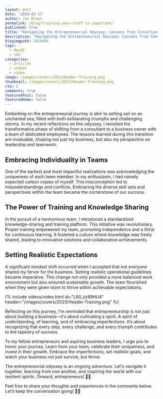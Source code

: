 ```yaml
---
layout: post
date: '2024-03-17'
author: Jon Brown
permalink: /blog/training-your-staff-is-important/
published: true
title: "Navigating the Entrepreneurial Odyssey: Lessons from Consultant to Business Owner"
description: "Navigating the Entrepreneurial Odyssey: Lessons from Consultant to Business Owner"
blogimgpath: 2020604
tags:
  - MacOS
  - iOS
categories:
  - articles
  - videos
  - video
image: /images/covers/2023/Header-Training.png
thumbnail: /images/covers/2023/Header-Training.png
cta: 2
comments: true
featuredPost: false
featuredHome: false
---
```

Embarking on the entrepreneurial journey is akin to setting sail on an uncharted sea, filled with both exhilarating triumphs and challenging storms. In my recent reflections on this odyssey, I revisited the transformative phase of shifting from a consultant to a business owner with a team of dedicated employees. The lessons learned during this transition are invaluable, shaping not just my business, but also my perspective on leadership and teamwork.

## Embracing Individuality in Teams

One of the earliest and most impactful realizations was acknowledging the uniqueness of each team member. In my enthusiasm, I had naively expected carbon copies of myself. This misconception led to misunderstandings and conflicts. Embracing the diverse skill sets and perspectives within the team became the cornerstone of our success.

## The Power of Training and Knowledge Sharing

In the pursuit of a harmonious team, I introduced a standardized knowledge-sharing and training platform. This initiative was revolutionary. Proper training empowered my team, promoting independence and a thirst for continuous learning. It fostered a culture where knowledge was freely shared, leading to innovative solutions and collaborative achievements.

## Setting Realistic Expectations

A significant mindset shift occurred when I accepted that not everyone shared my fervor for the business. Setting realistic operational guidelines became imperative. This change not only provided a more balanced work environment but also ensured sustainable growth. The team flourished when they were given room to thrive within achievable expectations.

{% include videos/video.html id="L60_zz89HU4" header="/images/covers/2023/Header-Training.png" %}

Reflecting on this journey, I'm reminded that entrepreneurship is not just about building a business—it's about cultivating a spirit. A spirit of understanding, of learning, and of embracing imperfections. It’s about recognizing that every step, every challenge, and every triumph contributes to the tapestry of success.

To my fellow entrepreneurs and aspiring business leaders, I urge you to honor your journey. Learn from your team, celebrate their uniqueness, and invest in their growth. Embrace the imperfections, set realistic goals, and watch your business not just survive, but thrive.

The entrepreneurial odyssey is an ongoing adventure. Let's navigate it together, learning from one another, and inspiring the world with our resilient spirits. Onward, entrepreneurs! 🚀✨

Feel free to share your thoughts and experiences in the comments below. Let’s keep the conversation going! 🌱💼